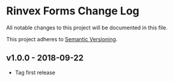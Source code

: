 # Rinvex Forms Change Log

All notable changes to this project will be documented in this file.

This project adheres to [Semantic Versioning](CONTRIBUTING.md).


## v1.0.0 - 2018-09-22
- Tag first release
